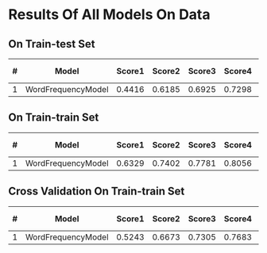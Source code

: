 # Results Of All Models On Data


## On Train-test Set
|#|Model| Score1| Score2| Score3| Score4 | Overall Score |
|:---:|:---:|:---:|:---:|:---:|:---:|:---:|
| 1 | WordFrequencyModel | 0.4416 | 0.6185 | 0.6925| 0.7298 | **0.6206** |


## On Train-train Set
|#|Model| Score1| Score2| Score3| Score4| Overall Score|
|:---:|:---:|:---:|:---:|:---:|:---:|:---:|
| 1 | WordFrequencyModel | 0.6329 | 0.7402 | 0.7781 | 0.8056 | **0.7392** |


## Cross Validation On Train-train Set
|#|Model| Score1| Score2| Score3| Score4| Overall Score|
|:---:|:---:|:---:|:---:|:---:|:---:|:---:|
| 1 | WordFrequencyModel | 0.5243 |  0.6673 |  0.7305 | 0.7683 | **0.6726**|






